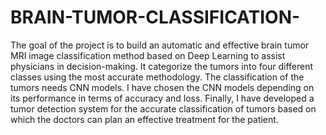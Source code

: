 # BRAIN-TUMOR-CLASSIFICATION-
The goal of the project is to build an automatic and effective brain tumor MRI image classification method based on Deep Learning to assist physicians in decision-making.
It categorize the tumors into four different classes using the most accurate methodology. The classification of the tumors needs CNN models. 
I have chosen the CNN models depending on its performance in terms of accuracy and loss.
Finally, I have developed a tumor detection system for the accurate classification of tumors based on which the doctors can plan an effective treatment for the patient.
